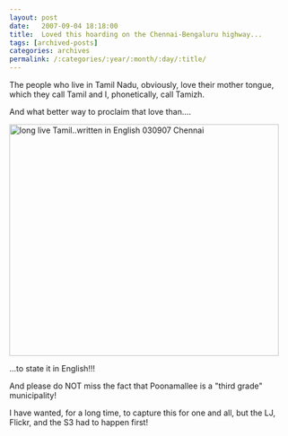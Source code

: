 ```yaml
---
layout: post
date:	2007-09-04 18:18:00
title:  Loved this hoarding on the Chennai-Bengaluru highway...
tags: [archived-posts]
categories: archives
permalink: /:categories/:year/:month/:day/:title/
---
```

The people who live in Tamil Nadu, obviously, love their mother tongue, which they call Tamil and I, phonetically, call Tamizh.

And what better way to proclaim that love than....


<a href="http://www.flickr.com/photos/11363665@N07/1320629309/" title="Photo Sharing"><img src="http://farm2.static.flickr.com/1274/1320629309_5e655deb5f_o.jpg" width="480" height="413" alt="long live Tamil..written in English 030907 Chennai" /></a>


...to state it in English!!!


And please do NOT miss the fact that Poonamallee is a "third grade" municipality! 

I have wanted, for a long time, to capture this for one and all, but the LJ, Flickr, and the S3 had to happen first!
